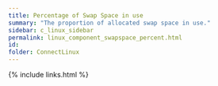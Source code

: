 ```yaml
---
title: Percentage of Swap Space in use
summary: "The proportion of allocated swap space in use."
sidebar: c_linux_sidebar
permalink: linux_component_swapspace_percent.html
id:
folder: ConnectLinux
---
```


{% include links.html %}
